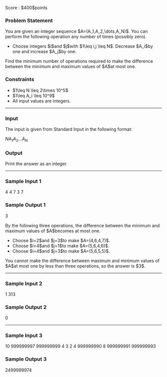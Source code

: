 
<div>

<span>

<span>

<p>
Score : $400$points
</p>

<div>

<section>

### **Problem Statement**

<p>
You are given an integer sequence $A=(A_1,A_2,\dots,A_N)$.
You can perform the following operation any number of times (possibly zero).
</p>

<ul>

<li>
Choose integers $i$and $j$with $1\leq i,j \leq N$.  Decrease $A_i$by one and increase $A_j$by one.
</li>

</ul>

<p>
Find the minimum number of operations required to make the difference between the minimum and maximum values of $A$at most one.
</p>

</section>

</div>

<div>

<section>

### **Constraints**

<ul>

<li>
$1\leq N \leq 2\times 10^5$
</li>

<li>
$1\leq A_i \leq 10^9$
</li>

<li>
All input values are integers.
</li>

</ul>

</section>

</div>

---

<div>

<div>

<section>

### **Input**

<p>
The input is given from Standard Input in the following format:
</p>

<div>

$N$$A_1$$A_2$$\dots$$A_N$
</div>

</section>

</div>

<div>

<section>

### **Output**

<p>
Print the answer as an integer.
</p>

</section>

</div>

</div>

---

<div>

<section>

### **Sample Input 1**

<div>

4
4 7 3 7

</div>

</section>

</div>

<div>

<section>

### **Sample Output 1**

<div>

3

</div>

<p>
By the following three operations, the difference between the minimum and maximum values of $A$becomes at most one.
</p>

<ul>

<li>
Choose $i=2$and $j=3$to make $A=(4,6,4,7)$.
</li>

<li>
Choose $i=4$and $j=1$to make $A=(5,6,4,6)$.
</li>

<li>
Choose $i=4$and $j=3$to make $A=(5,6,5,5)$.
</li>

</ul>

<p>
You cannot make the difference between maximum and minimum values of $A$at most one by less than three operations, so the answer is $3$.
</p>

</section>

</div>

---

<div>

<section>

### **Sample Input 2**

<div>

1
313

</div>

</section>

</div>

<div>

<section>

### **Sample Output 2**

<div>

0

</div>

</section>

</div>

---

<div>

<section>

### **Sample Input 3**

<div>

10
999999997 999999999 4 3 2 4 999999990 8 999999991 999999993

</div>

</section>

</div>

<div>

<section>

### **Sample Output 3**

<div>

2499999974

</div>

</section>

</div>

</span>

</span>

</div>
